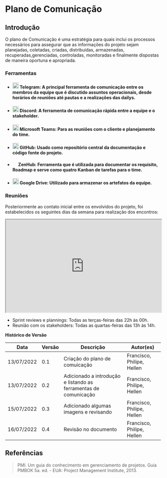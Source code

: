 # Plano de Comunicação

## Introdução

O plano de Comunicação é uma estratégia para quais inclui os processos necessários para assegurar que as informações do projeto sejam planejadas, coletadas, criadas, distribuídas, armazenadas, recuperadas,gerenciadas, controladas, monitoradas e finalmente dispostas de maneira oportuna e apropriada.

### Ferramentas

- <h4><img src="https://www.freepnglogos.com/uploads/telegram-logo-png-0.png" height="20px" width="20px"> Telegram: A principal ferramenta de comunicação entre os membros da equipe que é discutido assuntos operacionais, desde horários de reuniões até pautas e a realizações das dailys.
- <h4><img src="https://www.freepnglogos.com/uploads/discord-logo-png/discord-logo-logodownload-download-logotipos-1.png" height="20px" width="20px"> Discord: A ferramenta de comunicação rápida entre a equipe e o stakeholder.
- <h4><img src="https://d1fdloi71mui9q.cloudfront.net/KG6Bw8GRJOgOyoDgxblL_wKaXXL2c0b1Zi2DP" height="20px" width="20px"> Microsoft Teams: Para as reuniões com o cliente e planejamento do time.
- <h4><img src="https://pngimg.com/uploads/github/github_PNG40.png" height="20px" width="20px"> GitHub: Usado como repositório central da documentação e código fonte do projeto.
- <h4><img src="https://app.zenhub.com/dist/favicon/apple-touch-icon.png" height="15px" width="15px"> ZenHub: Ferramenta que é utilizada para documentar os requisito, Roadmap e serve como quatro Kanban de tarefas para o time.
- <h4><img src="https://daveberesford.co.uk/wp-content/uploads/2021/01/google-drive-logo.png" height="20px" width="20px"> Google Drive: Utilizado para armazenar os artefatos da equipe.

### Reuniões

Posteriormente ao contato inicial entre os envolvidos do projeto, foi estabelecidos os seguintes dias da semana para realização dos encontros:

<iframe src="https://docs.google.com/spreadsheets/d/e/2PACX-1vRYiiiXPkLrwOKSVktfTpl_sa7QgY_pH0F15D5nPAfTpHghgIPZpipEDTho5Yx4itKEn9q6ay-OvcrS/pubhtml?gid=96807035&amp;single=true&amp;widget=true&amp;headers=false" width = "100%" height = "300 "></iframe>

- Sprint reviews e plannings: Todas as terças-feiras das 22h às 00h.
- Reunião com os stakeholders: Todas as quartas-feiras das 13h às 14h.

**Histórico de Versão**

| Data       | Versão | Descrição                                                        | Autor(es)                  |
| ---------- | ------ | ---------------------------------------------------------------- | -------------------------- |
| 13/07/2022 | 0.1    | Criação do plano de comuicação                                   | Francisco, Philipe, Hellen |
| 13/07/2022 | 0.2    | Adicionado a introdução e listando as ferramentas de comunicação | Francisco, Philipe, Hellen |
| 15/07/2022 | 0.3    | Adicionado algumas imagens e revisando                           | Francisco, Philipe, Hellen |
| 16/07/2022 | 0.4    | Revisão no documento                                             | Francisco, Philipe, Hellen |

## Referências

> PMI. Um guia do conhecimento em gerenciamento de projetos. Guia PMBOK 5a. ed. - EUA: Project Management Institute, 2013.

